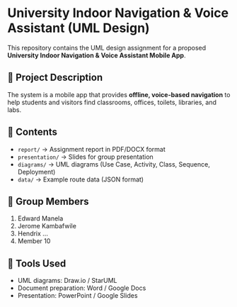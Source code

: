 # University Indoor Navigation & Voice Assistant (UML Design)

This repository contains the UML design assignment for a proposed **University Indoor Navigation & Voice Assistant Mobile App**.

## 📌 Project Description
The system is a mobile app that provides **offline, voice-based navigation** to help students and visitors find classrooms, offices, toilets, libraries, and labs.

## 📂 Contents
- `report/` → Assignment report in PDF/DOCX format  
- `presentation/` → Slides for group presentation  
- `diagrams/` → UML diagrams (Use Case, Activity, Class, Sequence, Deployment)  
- `data/` → Example route data (JSON format)

## 👥 Group Members
1. Edward Manela
2. Jerome Kambafwile
3. Hendrix
...
10. Member 10

## 🚀 Tools Used
- UML diagrams: Draw.io / StarUML  
- Document preparation: Word / Google Docs  
- Presentation: PowerPoint / Google Slides  
